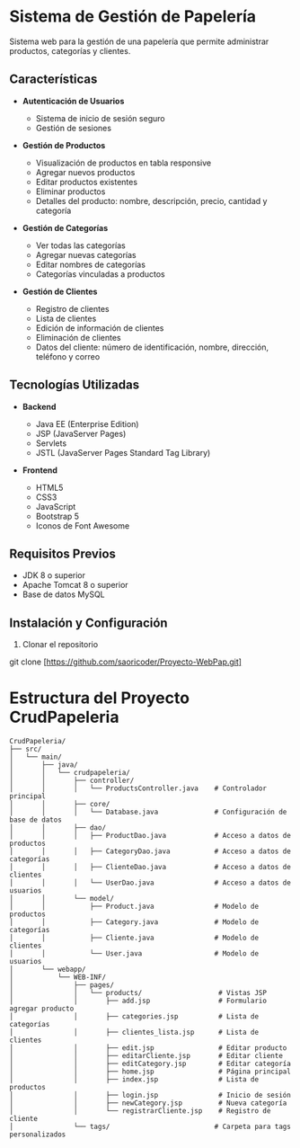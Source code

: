 # Sistema de Gestión de Papelería

Sistema web para la gestión de una papelería que permite administrar productos, categorías y clientes.

## Características

- **Autenticación de Usuarios**
  - Sistema de inicio de sesión seguro
  - Gestión de sesiones

- **Gestión de Productos**
  - Visualización de productos en tabla responsive
  - Agregar nuevos productos
  - Editar productos existentes
  - Eliminar productos
  - Detalles del producto: nombre, descripción, precio, cantidad y categoría

- **Gestión de Categorías**
  - Ver todas las categorías
  - Agregar nuevas categorías
  - Editar nombres de categorías
  - Categorías vinculadas a productos

- **Gestión de Clientes**
  - Registro de clientes
  - Lista de clientes
  - Edición de información de clientes
  - Eliminación de clientes
  - Datos del cliente: número de identificación, nombre, dirección, teléfono y correo

## Tecnologías Utilizadas

- **Backend**
  - Java EE (Enterprise Edition)
  - JSP (JavaServer Pages)
  - Servlets
  - JSTL (JavaServer Pages Standard Tag Library)

- **Frontend**
  - HTML5
  - CSS3
  - JavaScript
  - Bootstrap 5
  - Iconos de Font Awesome

## Requisitos Previos

- JDK 8 o superior
- Apache Tomcat 8 o superior
- Base de datos MySQL

## Instalación y Configuración

1. Clonar el repositorio

git clone [https://github.com/saoricoder/Proyecto-WebPap.git]


# Estructura del Proyecto CrudPapeleria

```plaintext
CrudPapeleria/
├── src/
│   └── main/
│       ├── java/
│       │   └── crudpapeleria/
│       │       ├── controller/
│       │       │   └── ProductsController.java    # Controlador principal
│       │       ├── core/
│       │       │   └── Database.java              # Configuración de base de datos
│       │       ├── dao/
│       │       │   ├── ProductDao.java            # Acceso a datos de productos
│       │       │   ├── CategoryDao.java           # Acceso a datos de categorías
│       │       │   ├── ClienteDao.java            # Acceso a datos de clientes
│       │       │   └── UserDao.java               # Acceso a datos de usuarios
│       │       └── model/
│       │           ├── Product.java               # Modelo de productos
│       │           ├── Category.java              # Modelo de categorías
│       │           ├── Cliente.java               # Modelo de clientes
│       │           └── User.java                  # Modelo de usuarios
│       └── webapp/
│           └── WEB-INF/
│               ├── pages/
│               │   └── products/                   # Vistas JSP
│               │       ├── add.jsp                 # Formulario agregar producto
│               │       ├── categories.jsp          # Lista de categorías
│               │       ├── clientes_lista.jsp      # Lista de clientes
│               │       ├── edit.jsp                # Editar producto
│               │       ├── editarCliente.jsp       # Editar cliente
│               │       ├── editCategory.jsp        # Editar categoría
│               │       ├── home.jsp                # Página principal
│               │       ├── index.jsp               # Lista de productos
│               │       ├── login.jsp               # Inicio de sesión
│               │       ├── newCategory.jsp         # Nueva categoría
│               │       └── registrarCliente.jsp    # Registro de cliente
│               └── tags/                          # Carpeta para tags personalizados